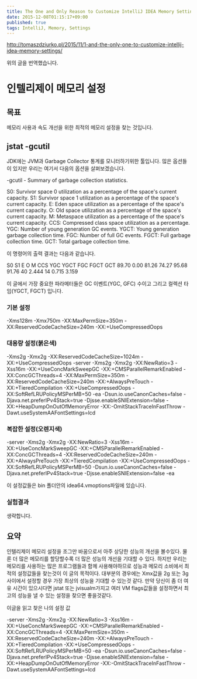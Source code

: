 ```yaml
---
title: The One and Only Reason to Customize IntelliJ IDEA Memory Settings
date: 2015-12-08T01:15:17+09:00
published: true
tags: IntelliJ, Memory, Settings
---
```


http://tomaszdziurko.pl/2015/11/1-and-the-only-one-to-customize-intellij-idea-memory-settings/

위의 글을 번역했습니다.

# 인텔리제이 메모리 설정

## 목표

메모리 사용과 속도 개선을 위한 최적의 메모리 설정을 찾는 것입니다.

## jstat -gcutil

JDK에는 JVM과 Garbage Collector 통계를 모니터하기위한 툴입니다. 많은 옵션들이 있지만 우리는 여기서 다음의 옵션을 살펴보겠습니다.

-gcutil - Summary of garbage collection statistics.

S0: Survivor space 0 utilization as a percentage of the space's current capacity.
S1: Survivor space 1 utilization as a percentage of the space's current capacity.
E: Eden space utilization as a percentage of the space's current capacity.
O: Old space utilization as a percentage of the space's current capacity.
M: Metaspace utilization as a percentage of the space's current capacity.
CCS: Compressed class space utilization as a percentage.
YGC: Number of young generation GC events.
YGCT: Young generation garbage collection time.
FGC: Number of full GC events.
FGCT: Full garbage collection time.
GCT: Total garbage collection time.

이 명령어의 출력 결과는 다음과 같습니다.

S0     S1    E     O     M    CCS  YGC YGCT FGC  FGCT   GCT
89.70 0.00 81.26 74.27 95.68 91.76 40 2.444 14  0.715  3.159

이 글에서 가장 중요한 파라메터들은 GC 이벤트(YGC, GFC) 수이고 그리고 컬렉션 타임(YGCT, FGCT) 입니다.

### 기본 설정

-Xms128m
-Xmx750m
-XX:MaxPermSize=350m
-XX:ReservedCodeCacheSize=240m
-XX:+UseCompressedOops

### 대용량 설정(붉은색)

-Xms2g
-Xmx2g
-XX:ReservedCodeCacheSize=1024m
-XX:+UseCompressedOops
-server
-Xms2g
-Xmx2g
-XX:NewRatio=3
-Xss16m
-XX:+UseConcMarkSweepGC
-XX:+CMSParallelRemarkEnabled
-XX:ConcGCThreads=4
-XX:MaxPermSize=350m
-XX:ReservedCodeCacheSize=240m
-XX:+AlwaysPreTouch
-XX:+TieredCompilation
-XX:+UseCompressedOops
-XX:SoftRefLRUPolicyMSPerMB=50
-ea
-Dsun.io.useCanonCaches=false
-Djava.net.preferIPv4Stack=true
-Djsse.enableSNIExtension=false
-XX:+HeapDumpOnOutOfMemoryError
-XX:-OmitStackTraceInFastThrow
-Dawt.useSystemAAFontSettings=lcd
### 복잡한 설정(오렌지색)

-server
-Xms2g
-Xmx2g
-XX:NewRatio=3
-Xss16m
-XX:+UseConcMarkSweepGC
-XX:+CMSParallelRemarkEnabled
-XX:ConcGCThreads=4
-XX:ReservedCodeCacheSize=240m
-XX:+AlwaysPreTouch
-XX:+TieredCompilation
-XX:+UseCompressedOops
-XX:SoftRefLRUPolicyMSPerMB=50
-Dsun.io.useCanonCaches=false
-Djava.net.preferIPv4Stack=true
-Djsse.enableSNIExtension=false
-ea

이 설정값들은 bin 폴더안의 idea64.vmoptions파일에 있습니다.

### 실험결과

생략합니다.

## 요약

인텔리제이 메모리 설정을 조그만 바꿈으로서 아주 상당한 성능의 개선을 볼수있다. 물론 더 많은 메모리를 할당할수록 더 많은 성능의 개선을 기대할 수 있다. 하지만 우리는 메모리를 사용하는 많은 프로그램들과 함께 사용해야하므로 성능과 메모리 소비에서 최적의 설정값들을 찾는것이 이 글의 목적이다. 대부분의 경우에는 Xmx값을 2g 또는 3g 사이에서 설정할 경우 가장 최상의 성능을 기대할 수 있는것 같다. 만약 당신이 좀 더 여유 시간이 있으시다면 jstat 또는 jvisualm가지고 여러 VM flags값들을 설정하면서 최고의 성능을 낼 수 있는 설정을 찾으면 좋을것같다.



이글을 읽고 찾은 나의 설정 값

-server
-Xms2g
-Xmx2g
-XX:NewRatio=3
-Xss16m
-XX:+UseConcMarkSweepGC
-XX:+CMSParallelRemarkEnabled
-XX:ConcGCThreads=4
-XX:MaxPermSize=350m
-XX:ReservedCodeCacheSize=240m
-XX:+AlwaysPreTouch
-XX:+TieredCompilation
-XX:+UseCompressedOops
-XX:SoftRefLRUPolicyMSPerMB=50
-ea
-Dsun.io.useCanonCaches=false
-Djava.net.preferIPv4Stack=true
-Djsse.enableSNIExtension=false
-XX:+HeapDumpOnOutOfMemoryError
-XX:-OmitStackTraceInFastThrow
-Dawt.useSystemAAFontSettings=lcd
